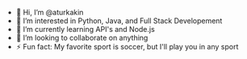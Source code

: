 - 👋 Hi, I’m @aturkakin
- 👀 I’m interested in Python, Java, and Full Stack Developement
- 🌱 I’m currently learning API's and Node.js
- 💞️ I’m looking to collaborate on anything
- ⚡ Fun fact: My favorite sport is soccer, but I'll play you in any sport

<!---
aturkakin/aturkakin is a ✨ special ✨ repository because its `README.md` (this file) appears on your GitHub profile.
You can click the Preview link to take a look at your changes.
--->

